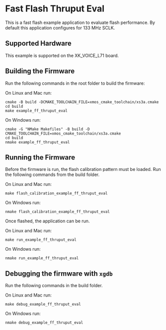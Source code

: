 # Fast Flash Thruput Eval

This is a fast flash example application to evaluate flash performance. By default this application configures for 133 MHz SCLK.

## Supported Hardware

This example is supported on the XK_VOICE_L71 board.

## Building the Firmware

Run the following commands in the root folder to build the firmware:

On Linux and Mac run:

    cmake -B build -DCMAKE_TOOLCHAIN_FILE=xmos_cmake_toolchain/xs3a.cmake
    cd build
    make example_ff_thruput_eval

On Windows run:

    cmake -G "NMake Makefiles" -B build -D CMAKE_TOOLCHAIN_FILE=xmos_cmake_toolchain/xs3a.cmake
    cd build
    nmake example_ff_thruput_eval

## Running the Firmware

Before the firmware is run, the flash calibration pattern must be loaded. Run the following commands from the build folder.

On Linux and Mac run:

    make flash_calibration_example_ff_thruput_eval

On Windows run:

    nmake flash_calibration_example_ff_thruput_eval

Once flashed, the application can be run.

On Linux and Mac run:

    make run_example_ff_thruput_eval

On Windows run:

    nmake run_example_ff_thruput_eval

## Debugging the firmware with `xgdb`

Run the following commands in the build folder.

On Linux and Mac run:

    make debug_example_ff_thruput_eval

On Windows run:

    nmake debug_example_ff_thruput_eval
